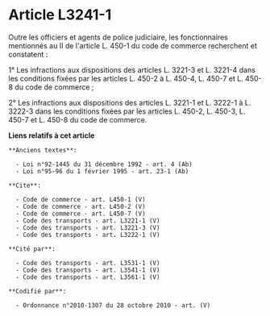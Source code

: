 # Article L3241-1

Outre les officiers et agents de police judiciaire, les fonctionnaires mentionnés au II de l'article L. 450-1 du code de
commerce recherchent et constatent : 

1° Les infractions aux dispositions des articles L. 3221-3 et L. 3221-4 dans les conditions fixées par les articles L. 450-2
à L. 450-4, L. 450-7 et L. 450-8 du code de commerce ; 

2° Les infractions aux dispositions des articles L. 3221-1 et L. 3222-1 à L. 3222-3 dans les conditions fixées par les
articles L. 450-2, L. 450-3, L. 450-7 et L. 450-8 du code de commerce.

**Liens relatifs à cet article**

	**Anciens textes**:

	  - Loi n°92-1445 du 31 décembre 1992 - art. 4 (Ab)
	  - Loi n°95-96 du 1 février 1995 - art. 23-1 (Ab)

	**Cite**:

	  - Code de commerce - art. L450-1 (V)
	  - Code de commerce - art. L450-2 (V)
	  - Code de commerce - art. L450-7 (V)
	  - Code des transports - art. L3221-1 (V)
	  - Code des transports - art. L3221-3 (V)
	  - Code des transports - art. L3222-1 (V)

	**Cité par**:

	  - Code des transports - art. L3531-1 (V)
	  - Code des transports - art. L3541-1 (V)
	  - Code des transports - art. L3561-1 (V)

	**Codifié par**:

	  - Ordonnance n°2010-1307 du 28 octobre 2010 - art. (V)
